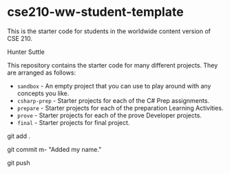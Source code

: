 # cse210-ww-student-template
This is the starter code for students in the worldwide content version of CSE 210.

Hunter Suttle

This repository contains the starter code for many different projects. They are arranged as follows:

* `sandbox` - An empty project that you can use to play around with any concepts you like.
* `csharp-prep` - Starter projects for each of the C# Prep assignments.
* `prepare` - Starter projects for each of the preparation Learning Activities.
* `prove` - Starter projects for each of the prove Developer projects.
* `final` - Starter projects for final project.

git add .

git commit m- "Added my name."

git push